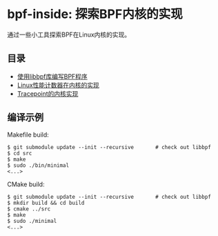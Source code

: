 # bpf-inside: 探索BPF内核的实现

通过一些小工具探索BPF在Linux内核的实现。

## 目录

* [使用libbpf库编写BPF程序](doc/01-write%20a%20bpf%20program%20with%20libbpf.md)
* [Linux性能计数器在内核的实现](doc/02-01-Performance%20Counters%20for%20Linux.md)
* [Tracepoint的内核实现](doc/03-tracepoint%20inside.md)


## 编译示例

Makefile build:

```shell
$ git submodule update --init --recursive       # check out libbpf
$ cd src
$ make
$ sudo ./bin/minimal
<...>
```

CMake build:

```shell
$ git submodule update --init --recursive       # check out libbpf
$ mkdir build && cd build
$ cmake ../src
$ make
$ sudo ./minimal
<...>
```
